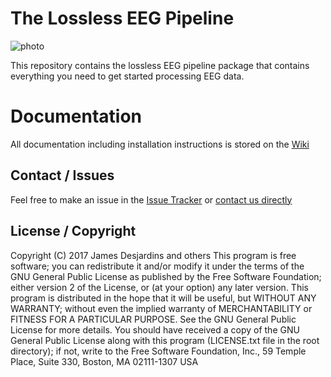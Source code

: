# The Lossless EEG Pipeline

![photo](https://www.cosc.brocku.ca/~tk11br/pipelineGraphic.png)

This repository contains the lossless EEG pipeline package that contains everything you need to get started processing EEG data.

# Documentation
All documentation including installation instructions is stored on the [Wiki](https://git.sharcnet.ca/bucanl_pipelines/bids_lossless_eeg/wikis/home)

## Contact / Issues
Feel free to make an issue in the [Issue Tracker](https://git.sharcnet.ca/bucanl_pipelines/bids_lossless_eeg/issues)
or [contact us directly](https://git.sharcnet.ca/bucanl_pipelines/bids_lossless_eeg/wikis/contributing#contacting-us)

## License / Copyright

Copyright (C) 2017 James Desjardins and others
This program is free software; you can redistribute it and/or modify it under the terms of the GNU General Public License as published by the Free Software Foundation; either version 2 of the License, or (at your option) any later version.
This program is distributed in the hope that it will be useful, but WITHOUT ANY WARRANTY; without even the implied warranty of MERCHANTABILITY or FITNESS FOR A PARTICULAR PURPOSE. See the GNU General Public License for more details.
You should have received a copy of the GNU General Public License along with this program (LICENSE.txt file in the root directory); if not, write to the Free Software Foundation, Inc., 59 Temple Place, Suite 330, Boston, MA 02111-1307 USA